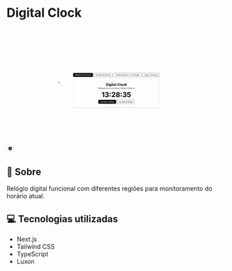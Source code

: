<h1>
   Digital Clock
</h1>

<img src="public/preview.gif">

## 🧾 Sobre

Relógio digital funcional com diferentes regiões para monitoramento do horário atual.

## 💻 Tecnologias utilizadas

- Next.js
- Tailwind CSS
- TypeScript
- Luxon
